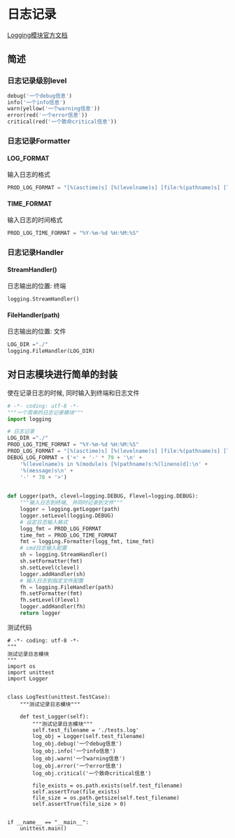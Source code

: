 # 日志记录

[Logging模块官方文档](https://docs.python.org/2/library/logging.html)

## 简述

### 日志记录级别level

```python
debug('一个debug信息')
info('一个info信息')
warn(yellow('一个warning信息'))
error(red('一个error信息'))
critical(red('一个致命critical信息'))
```

### 日志记录Formatter

#### LOG_FORMAT

输入日志的格式

```python
PROD_LOG_FORMAT = "[%(asctime)s] [%(levelname)s] [file:%(pathname)s] [line:%(lineno)d] %(message)s"
```

#### TIME_FORMAT

输入日志的时间格式

```python
PROD_LOG_TIME_FORMAT = "%Y-%m-%d %H:%M:%S"
```

### 日志记录Handler

#### StreamHandler()

日志输出的位置: 终端

```python
logging.StreamHandler()
```

#### FileHandler(path)

日志输出的位置: 文件

```python
LOG_DIR ="./"
logging.FileHandler(LOG_DIR)
```

## 对日志模块进行简单的封装

使在记录日志的时候, 同时输入到终端和日志文件

```python
# -*- coding: utf-8 -*-
"""一个简单的日志记录模块"""
import logging

# 日志记录
LOG_DIR ="./"
PROD_LOG_TIME_FORMAT = "%Y-%m-%d %H:%M:%S"
PROD_LOG_FORMAT = "[%(asctime)s] [%(levelname)s] [file:%(pathname)s] [line:%(lineno)d] %(message)s"
DEBUG_LOG_FORMAT = ('<' + '-' * 79 + '\n' +
    '%(levelname)s in %(module)s [%(pathname)s:%(lineno)d]:\n' +
    '%(message)s\n' +
    '-' * 78 + '>')
    

def Logger(path, clevel=logging.DEBUG, Flevel=logging.DEBUG):
    """输入日志到终端, 并同时记录到文件"""
    logger = logging.getLogger(path)
    logger.setLevel(logging.DEBUG)
    # 设定日志输入格式
    logg_fmt = PROD_LOG_FORMAT
    time_fmt = PROD_LOG_TIME_FORMAT
    fmt = logging.Formatter(logg_fmt, time_fmt)
    # cmd日志输入配置
    sh = logging.StreamHandler()
    sh.setFormatter(fmt)
    sh.setLevel(clevel)
    logger.addHandler(sh)
    # 输入日志到指定文件配置
    fh = logging.FileHandler(path)
    fh.setFormatter(fmt)
    fh.setLevel(Flevel)
    logger.addHandler(fh)
    return logger
```

测试代码

```
# -*- coding: utf-8 -*-
"""
测试记录日志模块
"""
import os
import unittest
import Logger


class LogTest(unittest.TestCase):
    """测试记录日志模块"""

    def test_Logger(self):
        """测试记录日志模块"""
        self.test_filename = './tests.log'
        log_obj = Logger(self.test_filename)
        log_obj.debug('一个debug信息')
        log_obj.info('一个info信息')
        log_obj.warn('一个warning信息')
        log_obj.error('一个error信息')
        log_obj.critical('一个致命critical信息')

        file_exists = os.path.exists(self.test_filename)
        self.assertTrue(file_exists)
        file_size = os.path.getsize(self.test_filename)
        self.assertTrue(file_size > 0)


if __name__ == "__main__":
    unittest.main()
```


